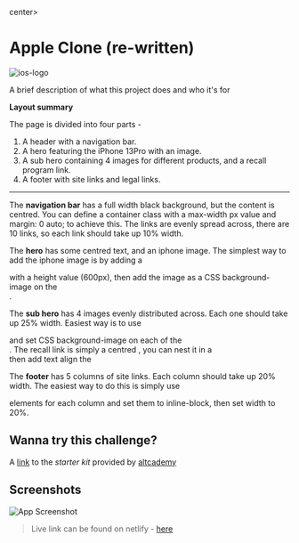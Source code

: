 center>
# Apple Clone (re-written)  

![ios-logo](https://res.cloudinary.com/codelikeagirl29/image/upload/v1701913914/apple-logo-img_m7z3h9.png)

A brief description of what this project does and who it's for

__Layout summary__

The page is divided into four parts - 
1. A header with a navigation bar.
2. A hero featuring the iPhone 13Pro with an image.
3. A sub hero containing 4 images for different products, and a recall program link.
4. A footer with site links and legal links.

---

The __navigation bar__ has a full width black background, but the content is centred. You can define a container class with a max-width px value and margin: 0 auto; to achieve this. The links are evenly spread across, there are 10 links, so each link should take up 10% width.

The **hero** has some centred text, and an iphone image. The simplest way to add the iphone image is by adding a <div> with a height value (600px), then add the image as a CSS background-image on the <div>.

The **sub hero** has 4 images evenly distributed across. Each one should take up 25% width. Easiest way is to use <div> and set CSS background-image on each of the <div>. The recall link is simply a centred <a>, you can nest it in a <div> then add text align the <div>

The **footer** has 5 columns of site links. Each column should take up 20% width. The easiest way to do this is simply use <div> elements for each column and set them to inline-block, then set width to 20%.

## Wanna try this challenge?

A [link](https://drive.google.com/file/d/1AXhCUMzccn-XPsc-ibmP_9Fjz9uF_-w0/view?usp=sharing) to the *starter kit* provided by [altcademy](https://altcademy.com)




## Screenshots

![App Screenshot](https://res.cloudinary.com/codelikeagirl29/image/upload/v1701913486/Apple_icqy5a.png)


> Live link can be found on netlify - [here](https://ios-apple-clone.netlify.app/)

 </center>

